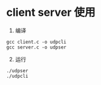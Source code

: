 # client server 使用

1. 编译
```
gcc client.c -o udpcli
gcc server.c -o udpser
```
2. 运行
```
./udpser
./udpcli
``` 
